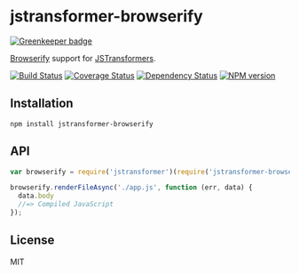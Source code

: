 # jstransformer-browserify

[![Greenkeeper badge](https://badges.greenkeeper.io/jstransformers/jstransformer-browserify.svg)](https://greenkeeper.io/)

[Browserify](http://browserify.org/) support for [JSTransformers](https://github.com/jstransformers/jstransformer).

[![Build Status](https://img.shields.io/travis/jstransformers/jstransformer-browserify/master.svg)](https://travis-ci.org/jstransformers/jstransformer-browserify)
[![Coverage Status](https://img.shields.io/coveralls/jstransformers/jstransformer-browserify/master.svg)](https://coveralls.io/r/jstransformers/jstransformer-browserify?branch=master)
[![Dependency Status](https://img.shields.io/david/jstransformers/jstransformer-browserify/master.svg)](http://david-dm.org/jstransformers/jstransformer-browserify)
[![NPM version](https://img.shields.io/npm/v/jstransformer-browserify.svg)](https://www.npmjs.org/package/jstransformer-browserify)

## Installation

    npm install jstransformer-browserify

## API

```js
var browserify = require('jstransformer')(require('jstransformer-browserify'))

browserify.renderFileAsync('./app.js', function (err, data) {
  data.body
  //=> Compiled JavaScript
});
```

## License

MIT
